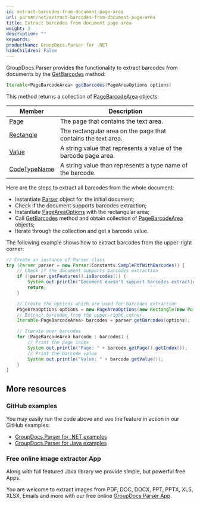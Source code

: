 ```yaml
---
id: extract-barcodes-from-document-page-area
url: parser/net/extract-barcodes-from-document-page-area
title: Extract barcodes from document page area
weight: 3
description: ""
keywords: 
productName: GroupDocs.Parser for .NET
hideChildren: False
---
```


GroupDocs.Parser provides the functionality to extract barcodes from documents by the [GetBarcodes](https://apireference.groupdocs.com/parser/java/com.groupdocs.parser/Parser#getBarcodes(com.groupdocs.parser.options.PageAreaOptions)) method:

```java
Iterable<PageBarcodeArea> getBarcodes(PageAreaOptions options)
```

This method returns a collection of [PageBarcodeArea](https://apireference.groupdocs.com/parser/java/com.groupdocs.parser.data/PageBarcodeArea) objects:

| Member | Description |
| --- | --- |
| [Page](https://apireference.groupdocs.com/parser/java/com.groupdocs.parser.data/PageArea#getPage()) | The page that contains the text area.                        |
| [Rectangle](https://apireference.groupdocs.com/parser/java/com.groupdocs.parser.data/PageArea#getRectangle()) | The rectangular area on the page that contains the text area. |
| [Value](https://apireference.groupdocs.com/parser/java/com.groupdocs.parser.data/PageBarcodeArea#getValue()) | A string value that represents a value of the barcode page area. |
| [CodeTypeName](https://apireference.groupdocs.com/parser/java/com.groupdocs.parser.data/PageBarcodeArea#getCodeTypeName()) | A string value than represents a type name of the barcode. |

Here are the steps to extract all barcodes from the whole document:

- Instantiate [Parser](https://apireference.groupdocs.com/parser/java/com.groupdocs.parser/Parser) object for the initial document;
- Check if the document supports barcodes extraction;
- Instantiate [PageAreaOptions](https://apireference.groupdocs.com/parser/java/com.groupdocs.parser.options/PageAreaOptions) with the rectangular area;
- Call [GetBarcodes](https://apireference.groupdocs.com/parser/java/com.groupdocs.parser/Parser#getBarcodes(com.groupdocs.parser.options.PageAreaOptions)) method and obtain collection of [PageBarcodeArea](https://apireference.groupdocs.com/parser/java/com.groupdocs.parser.data/PageBarcodeArea) objects;
- Iterate through the collection and get a barcode value.

The following example shows how to extract barcodes from the upper-right corner:

```java
// Create an instance of Parser class
try (Parser parser = new Parser(Constants.SamplePdfWithBarcodes)) {
	// Check if the document supports barcodes extraction
	if (!parser.getFeatures().isBarcodes()) {
		System.out.println("Document doesn't support barcodes extraction.");
		return;
	}

	// Create the options which are used for barcodes extraction
	PageAreaOptions options = new PageAreaOptions(new Rectangle(new Point(590, 80), new Size(150, 150)));
	// Extract barcodes from the upper-right corner.
	Iterable<PageBarcodeArea> barcodes = parser.getBarcodes(options);

	// Iterate over barcodes
	for (PageBarcodeArea barcode : barcodes) {
		// Print the page index
		System.out.println("Page: " + barcode.getPage().getIndex());
		// Print the barcode value
		System.out.println("Value: " + barcode.getValue());
	}
}
```

## More resources

### GitHub examples

You may easily run the code above and see the feature in action in our GitHub examples:

- [GroupDocs.Parser for .NET examples](https://github.com/groupdocs-parser/GroupDocs.Parser-for-.NET)
- [GroupDocs.Parser for Java examples](https://github.com/groupdocs-parser/GroupDocs.Parser-for-Java)

### Free online image extractor App

Along with full featured Java library we provide simple, but powerful free Apps.

You are welcome to extract images from PDF, DOC, DOCX, PPT, PPTX, XLS, XLSX, Emails and more with our free online [GroupDocs Parser App](https://products.groupdocs.app/parser).